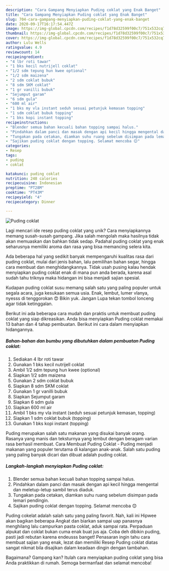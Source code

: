 ```yaml
---
description: "Cara Gampang Menyiapkan Puding coklat yang Enak Banget"
title: "Cara Gampang Menyiapkan Puding coklat yang Enak Banget"
slug: 704-cara-gampang-menyiapkan-puding-coklat-yang-enak-banget
date: 2020-09-17T16:17:54.447Z
image: https://img-global.cpcdn.com/recipes/f1d78d32599f00c7/751x532cq70/puding-coklat-foto-resep-utama.jpg
thumbnail: https://img-global.cpcdn.com/recipes/f1d78d32599f00c7/751x532cq70/puding-coklat-foto-resep-utama.jpg
cover: https://img-global.cpcdn.com/recipes/f1d78d32599f00c7/751x532cq70/puding-coklat-foto-resep-utama.jpg
author: Lulu Wells
ratingvalue: 4.9
reviewcount: 14
recipeingredient:
- "4 lbr roti tawar"
- "1 bks kecil nutrijell coklat"
- "1/2 sdm tepung hun kwee optional"
- "1/2 sdm maizena"
- "2 sdm coklat bubuk"
- "8 sdm SKM coklat"
- "1 gr vanilli bubuk"
- "Sejumput garam"
- "6 sdm gula"
- "600 ml air"
- "1 bks my vla instant seduh sesuai petunjuk kemasan topping"
- "1 sdm coklat bubuk topping"
- "1 bks kopi instant topping"
recipeinstructions:
- "Blender semua bahan kecuali bahan topping sampai halus."
- "Pindahkan dalam panci dan masak dengan api kecil hingga mengental dan meletup-letup sambil terus diaduk."
- "Tungakan pada cetakan, diamkan suhu ruang sebelum disimpan pada lemari pendingin."
- "Sajikan puding coklat dengan topping. Selamat mencoba 😊"
categories:
- Resep
tags:
- puding
- coklat

katakunci: puding coklat 
nutrition: 248 calories
recipecuisine: Indonesian
preptime: "PT28M"
cooktime: "PT43M"
recipeyield: "4"
recipecategory: Dinner

---
```



![Puding coklat](https://img-global.cpcdn.com/recipes/f1d78d32599f00c7/751x532cq70/puding-coklat-foto-resep-utama.jpg)

Lagi mencari ide resep puding coklat yang unik? Cara menyiapkannya memang susah-susah gampang. Jika salah mengolah maka hasilnya tidak akan memuaskan dan bahkan tidak sedap. Padahal puding coklat yang enak seharusnya memiliki aroma dan rasa yang bisa memancing selera kita.

Ada beberapa hal yang sedikit banyak mempengaruhi kualitas rasa dari puding coklat, mulai dari jenis bahan, lalu pemilihan bahan segar, hingga cara membuat dan menghidangkannya. Tidak usah pusing kalau hendak menyiapkan puding coklat enak di mana pun anda berada, karena asal sudah tahu triknya maka hidangan ini bisa menjadi sajian spesial.

Kudapan puding coklat susu memang salah satu yang paling populer untuk segala acara, juga kesukaan semua usia. Enak, lembut, lumer vlanya, nyesss di tenggorokan 😍 Bikin yuk. Jangan Lupa tekan tombol lonceng agar tidak ketinggalan.


Berikut ini ada beberapa cara mudah dan praktis untuk membuat puding coklat yang siap dikreasikan. Anda bisa menyiapkan Puding coklat memakai 13 bahan dan 4 tahap pembuatan. Berikut ini cara dalam menyiapkan hidangannya.

<!--inarticleads1-->

##### Bahan-bahan dan bumbu yang dibutuhkan dalam pembuatan Puding coklat:

1. Sediakan 4 lbr roti tawar
1. Gunakan 1 bks kecil nutrijell coklat
1. Ambil 1/2 sdm tepung hun kwee (optional)
1. Siapkan 1/2 sdm maizena
1. Gunakan 2 sdm coklat bubuk
1. Siapkan 8 sdm SKM coklat
1. Gunakan 1 gr vanilli bubuk
1. Siapkan Sejumput garam
1. Siapkan 6 sdm gula
1. Siapkan 600 ml air
1. Ambil 1 bks my vla instant (seduh sesuai petunjuk kemasan, topping)
1. Siapkan 1 sdm coklat bubuk (topping)
1. Gunakan 1 bks kopi instant (topping)


Puding merupakan salah satu makanan yang disukai banyak orang. Rasanya yang manis dan teksturnya yang lembut dengan beragam varian rasa berhasil membuat. Cara Membuat Puding Coklat - Puding menjadi makanan yang populer terutama di kalangan anak-anak. Salah satu puding yang paling banyak dicari dan dibuat adalah puding coklat. 

<!--inarticleads2-->

##### Langkah-langkah menyiapkan Puding coklat:

1. Blender semua bahan kecuali bahan topping sampai halus.
1. Pindahkan dalam panci dan masak dengan api kecil hingga mengental dan meletup-letup sambil terus diaduk.
1. Tungakan pada cetakan, diamkan suhu ruang sebelum disimpan pada lemari pendingin.
1. Sajikan puding coklat dengan topping. Selamat mencoba 😊


Puding cokelat adalah salah satu yang paling favorit. Nah, kali ini Hipwee akan bagikan beberapa Angkat dan biarkan sampai uap panasnya menghilang lalu campurkan pasta coklat, aduk sampai rata. Perpaduan alpukat dan coklat bukan cuma enak buat jus aja. Coba deh dibikin puding, pasti jadi rebutan karena endeusss banget! Penasaran ingin tahu cara membuat sajian yang enak, lezat dan memiliki Resep Puding coklat diatas sangat nikmat bila disajikan dalam keadaan dingin dengan tambahan. 

Bagaimana? Gampang kan? Itulah cara menyiapkan puding coklat yang bisa Anda praktikkan di rumah. Semoga bermanfaat dan selamat mencoba!
